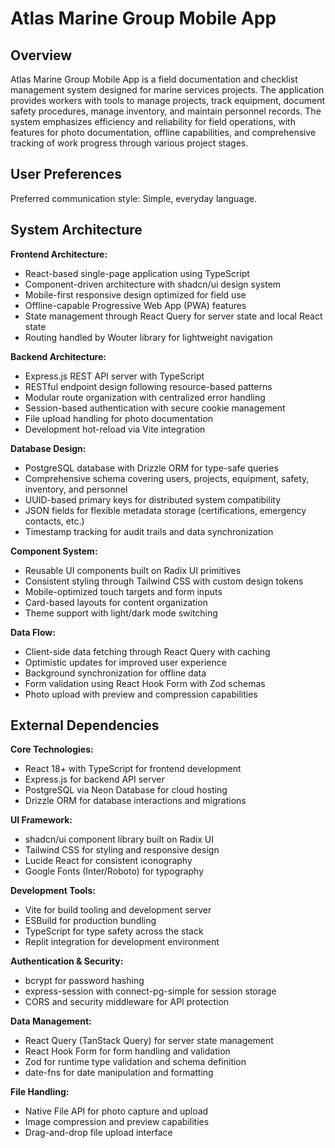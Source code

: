 # Atlas Marine Group Mobile App

## Overview

Atlas Marine Group Mobile App is a field documentation and checklist management system designed for marine services projects. The application provides workers with tools to manage projects, track equipment, document safety procedures, manage inventory, and maintain personnel records. The system emphasizes efficiency and reliability for field operations, with features for photo documentation, offline capabilities, and comprehensive tracking of work progress through various project stages.

## User Preferences

Preferred communication style: Simple, everyday language.

## System Architecture

**Frontend Architecture:**
- React-based single-page application using TypeScript
- Component-driven architecture with shadcn/ui design system
- Mobile-first responsive design optimized for field use
- Offline-capable Progressive Web App (PWA) features
- State management through React Query for server state and local React state
- Routing handled by Wouter library for lightweight navigation

**Backend Architecture:**
- Express.js REST API server with TypeScript
- RESTful endpoint design following resource-based patterns
- Modular route organization with centralized error handling
- Session-based authentication with secure cookie management
- File upload handling for photo documentation
- Development hot-reload via Vite integration

**Database Design:**
- PostgreSQL database with Drizzle ORM for type-safe queries
- Comprehensive schema covering users, projects, equipment, safety, inventory, and personnel
- UUID-based primary keys for distributed system compatibility
- JSON fields for flexible metadata storage (certifications, emergency contacts, etc.)
- Timestamp tracking for audit trails and data synchronization

**Component System:**
- Reusable UI components built on Radix UI primitives
- Consistent styling through Tailwind CSS with custom design tokens
- Mobile-optimized touch targets and form inputs
- Card-based layouts for content organization
- Theme support with light/dark mode switching

**Data Flow:**
- Client-side data fetching through React Query with caching
- Optimistic updates for improved user experience
- Background synchronization for offline data
- Form validation using React Hook Form with Zod schemas
- Photo upload with preview and compression capabilities

## External Dependencies

**Core Technologies:**
- React 18+ with TypeScript for frontend development
- Express.js for backend API server
- PostgreSQL via Neon Database for cloud hosting
- Drizzle ORM for database interactions and migrations

**UI Framework:**
- shadcn/ui component library built on Radix UI
- Tailwind CSS for styling and responsive design
- Lucide React for consistent iconography
- Google Fonts (Inter/Roboto) for typography

**Development Tools:**
- Vite for build tooling and development server
- ESBuild for production bundling
- TypeScript for type safety across the stack
- Replit integration for development environment

**Authentication & Security:**
- bcrypt for password hashing
- express-session with connect-pg-simple for session storage
- CORS and security middleware for API protection

**Data Management:**
- React Query (TanStack Query) for server state management
- React Hook Form for form handling and validation
- Zod for runtime type validation and schema definition
- date-fns for date manipulation and formatting

**File Handling:**
- Native File API for photo capture and upload
- Image compression and preview capabilities
- Drag-and-drop file upload interface